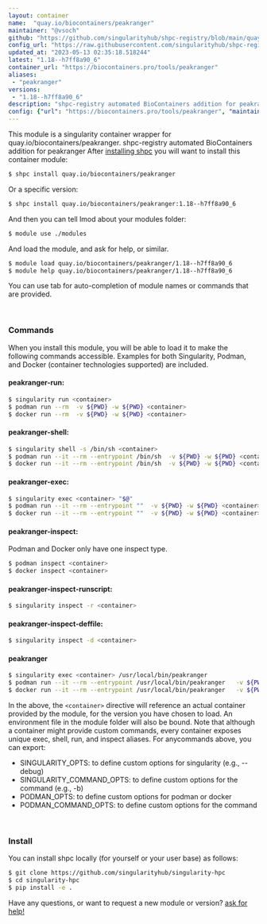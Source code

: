 ```yaml
---
layout: container
name:  "quay.io/biocontainers/peakranger"
maintainer: "@vsoch"
github: "https://github.com/singularityhub/shpc-registry/blob/main/quay.io/biocontainers/peakranger/container.yaml"
config_url: "https://raw.githubusercontent.com/singularityhub/shpc-registry/main/quay.io/biocontainers/peakranger/container.yaml"
updated_at: "2023-05-13 02:35:18.518244"
latest: "1.18--h7ff8a90_6"
container_url: "https://biocontainers.pro/tools/peakranger"
aliases:
 - "peakranger"
versions:
 - "1.18--h7ff8a90_6"
description: "shpc-registry automated BioContainers addition for peakranger"
config: {"url": "https://biocontainers.pro/tools/peakranger", "maintainer": "@vsoch", "description": "shpc-registry automated BioContainers addition for peakranger", "latest": {"1.18--h7ff8a90_6": "sha256:8b5362df08ee2ab33efb3e1bada5178a18cb30960c3f598994969bc00fd6a0b4"}, "tags": {"1.18--h7ff8a90_6": "sha256:8b5362df08ee2ab33efb3e1bada5178a18cb30960c3f598994969bc00fd6a0b4"}, "docker": "quay.io/biocontainers/peakranger", "aliases": {"peakranger": "/usr/local/bin/peakranger"}}
---
```


This module is a singularity container wrapper for quay.io/biocontainers/peakranger.
shpc-registry automated BioContainers addition for peakranger
After [installing shpc](#install) you will want to install this container module:


```bash
$ shpc install quay.io/biocontainers/peakranger
```

Or a specific version:

```bash
$ shpc install quay.io/biocontainers/peakranger:1.18--h7ff8a90_6
```

And then you can tell lmod about your modules folder:

```bash
$ module use ./modules
```

And load the module, and ask for help, or similar.

```bash
$ module load quay.io/biocontainers/peakranger/1.18--h7ff8a90_6
$ module help quay.io/biocontainers/peakranger/1.18--h7ff8a90_6
```

You can use tab for auto-completion of module names or commands that are provided.

<br>

### Commands

When you install this module, you will be able to load it to make the following commands accessible.
Examples for both Singularity, Podman, and Docker (container technologies supported) are included.

#### peakranger-run:

```bash
$ singularity run <container>
$ podman run --rm  -v ${PWD} -w ${PWD} <container>
$ docker run --rm  -v ${PWD} -w ${PWD} <container>
```

#### peakranger-shell:

```bash
$ singularity shell -s /bin/sh <container>
$ podman run --it --rm --entrypoint /bin/sh  -v ${PWD} -w ${PWD} <container>
$ docker run --it --rm --entrypoint /bin/sh  -v ${PWD} -w ${PWD} <container>
```

#### peakranger-exec:

```bash
$ singularity exec <container> "$@"
$ podman run --it --rm --entrypoint ""  -v ${PWD} -w ${PWD} <container> "$@"
$ docker run --it --rm --entrypoint ""  -v ${PWD} -w ${PWD} <container> "$@"
```

#### peakranger-inspect:

Podman and Docker only have one inspect type.

```bash
$ podman inspect <container>
$ docker inspect <container>
```

#### peakranger-inspect-runscript:

```bash
$ singularity inspect -r <container>
```

#### peakranger-inspect-deffile:

```bash
$ singularity inspect -d <container>
```


#### peakranger

```bash
$ singularity exec <container> /usr/local/bin/peakranger
$ podman run --it --rm --entrypoint /usr/local/bin/peakranger   -v ${PWD} -w ${PWD} <container> -c " $@"
$ docker run --it --rm --entrypoint /usr/local/bin/peakranger   -v ${PWD} -w ${PWD} <container> -c " $@"
```



In the above, the `<container>` directive will reference an actual container provided
by the module, for the version you have chosen to load. An environment file in the
module folder will also be bound. Note that although a container
might provide custom commands, every container exposes unique exec, shell, run, and
inspect aliases. For anycommands above, you can export:

 - SINGULARITY_OPTS: to define custom options for singularity (e.g., --debug)
 - SINGULARITY_COMMAND_OPTS: to define custom options for the command (e.g., -b)
 - PODMAN_OPTS: to define custom options for podman or docker
 - PODMAN_COMMAND_OPTS: to define custom options for the command

<br>

### Install

You can install shpc locally (for yourself or your user base) as follows:

```bash
$ git clone https://github.com/singularityhub/singularity-hpc
$ cd singularity-hpc
$ pip install -e .
```

Have any questions, or want to request a new module or version? [ask for help!](https://github.com/singularityhub/singularity-hpc/issues)